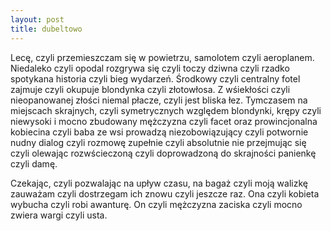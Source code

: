 ```yaml
---
layout: post
title: dubeltowo
---
```


Lecę, czyli przemieszczam się w powietrzu, samolotem czyli aeroplanem. Niedaleko czyli opodal rozgrywa się czyli toczy
dziwna czyli rzadko spotykana historia czyli bieg wydarzeń. Środkowy czyli centralny fotel zajmuje czyli okupuje blondynka
czyli złotowłosa.
Z wśiekłości czyli nieopanowanej złości niemal płacze, czyli jest bliska łez. Tymczasem na miejscach skrajnych, czyli
symetrycznych względem blondynki, krępy czyli niewysoki i mocno zbudowany mężczyzna czyli facet oraz prowincjonalna kobiecina
czyli baba ze wsi prowadzą niezobowiązujący czyli potwornie nudny dialog czyli rozmowę zupełnie czyli absolutnie nie przejmując
się czyli olewając rozwścieczoną czyli doprowadzoną do skrajności panienkę czyli damę.

Czekając, czyli pozwalając na upływ czasu, na bagaż czyli moją walizkę zauważam czyli dostrzegam ich znowu czyli jeszcze raz.
Ona czyli kobieta wybucha czyli robi awanturę. On czyli mężczyzna zaciska czyli mocno zwiera wargi czyli usta.
